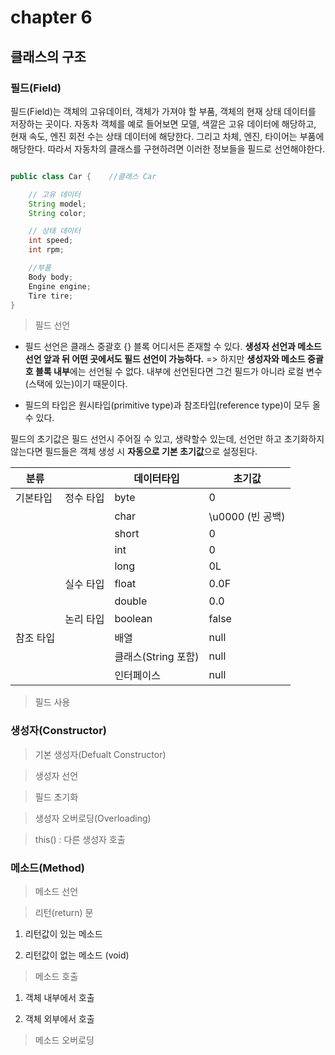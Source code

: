 # chapter 6
## 클래스의 구조


### 필드(Field)

필드(Field)는 객체의 고유데이터, 객체가 가져야 할 부품, 객체의 현재 상태 데이터를 저장하는 곳이다. 자동차 객체를 예로 들어보면 모델, 색깔은 고유 데이터에 해당하고, 현재 속도, 엔진 회전 수는 상태 데이터에 해당한다. 그리고 차체, 엔진, 타이어는 부품에 해당한다. 따라서 자동차의 클래스를 구현하려면 이러한 정보들을 필드로 선언해야한다. 

```java

public class Car {    //클래스 Car

    // 고유 데이터
    String model;
    String color;

    // 상태 데이터
    int speed;
    int rpm;

    //부품
    Body body;
    Engine engine;
    Tire tire;
}

```

> 필드 선언

* 필드 선언은 클래스 중괄호 {} 블록 어디서든 존재할 수 있다. **생성자 선언과 메소드 선언 앞과 뒤 어떤 곳에서도 필드 선언이 가능하다.**
=> 하지만 **생성자와 메소드 중괄호 블록 내부**에는 선언될 수 없다. 내부에 선언된다면 그건 필드가 아니라 로컬 변수(스택에 있는)이기 때문이다.<br>

* 필드의 타입은 원시타입(primitive type)과 참조타입(reference type)이 모두 올 수 있다.

필드의 초기값은 필드 선언시 주어질 수 있고, 생략할수 있는데, 선언만 하고 초기화하지 않는다면 필드들은 객체 생성 시 **자동으로 기본 초기값**으로 설정된다. <br>

| 분류      |           | 데이터타입    | 초기값              |
|-----------|-----------|---------------|---------------------|
| 기본타입  | 정수 타입 | byte          | 0 |
|  |  |  char | \u0000 (빈 공백) |
|  |  |  short| 0  |
|  |  |  int  | 0  |
|  |  | long  | 0L |
|  | 실수 타입  | float | 0.0F |
|  |   |  double | 0.0 | 
|  |  논리 타입 | boolean | false | 
| 참조 타입 |  | 배열 |  null|
|  |  | 클래스(String 포함) |  null|
|  |  | 인터페이스 |  null|



> 필드 사용



### 생성자(Constructor)

> 기본 생성자(Defualt Constructor)

> 생성자 선언

> 필드 초기화 

> 생성자 오버로딩(Overloading)

> this() : 다른 생성자 호출


### 메소드(Method)

> 메소드 선언 

> 리턴(return) 문

1. 리턴값이 있는 메소드

2. 리턴값이 없는 메소드 (void) 

> 메소드 호출

1. 객체 내부에서 호출

2. 객체 외부에서 호출

> 메소드 오버로딩

> 

